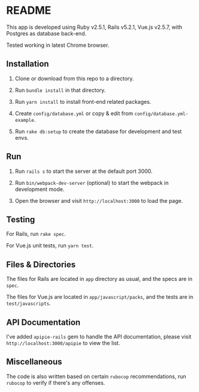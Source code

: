# README

This app is developed using Ruby v2.5.1, Rails v5.2.1, Vue.js v2.5.7, with Postgres as database back-end.

Tested working in latest Chrome browser.

## Installation

 1. Clone or download from this repo to a directory.

 2. Run `bundle install` in that directory.

 3. Run `yarn install` to install front-end related packages.

 4. Create `config/database.yml` or copy & edit from `config/database.yml-example`.

 5. Run `rake db:setup` to create the database for development and test envs.

## Run

 1. Run `rails s` to start the server at the default port 3000.

 2. Run `bin/webpack-dev-server` (optional) to start the webpack in development mode.

 3. Open the browser and visit `http://localhost:3000` to load the page.

## Testing

For Rails, run `rake spec`.

For Vue.js unit tests, run `yarn test`.

## Files & Directories

The files for Rails are located in `app` directory as usual, and the specs are in `spec`.

The files for Vue.js are located in `app/javascript/packs`, and the tests are in `test/javascripts`.

## API Documentation

I've added `apipie-rails` gem to handle the API documentation, please visit `http://localhost:3000/apipie` to view the list.

## Miscellaneous

The code is also written based on certain `rubocop` recommendations, run `rubocop` to verify if there's any offenses.
